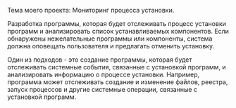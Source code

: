 Тема моего проекта:  Мониторинг процесса установки.

Разработка программы, которая будет отслеживать процесс установки программ и анализировать список устанавливаемых компонентов. Если обнаружены нежелательные программы или компоненты, система должна оповещать пользователя и предлагать отменить установку. 

Один из подходов - это создание программы, которая будет отслеживать системные события, связанные с установкой программ, и анализировать информацию о процессе установки. Например, программа может отслеживать создание и изменение файлов, реестра, запуск процессов и другие системные операции, связанные с установкой программ.
